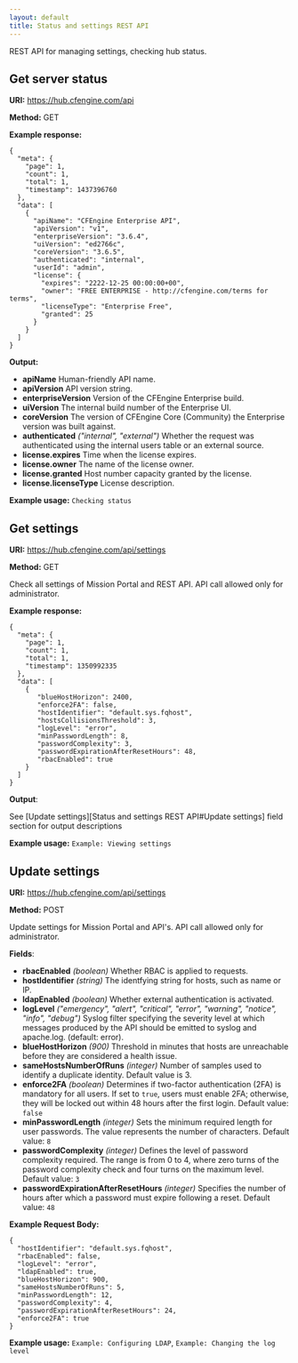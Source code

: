 ```yaml
---
layout: default
title: Status and settings REST API
---
```


REST API for managing settings, checking hub status.

## Get server status

**URI:** https://hub.cfengine.com/api

**Method:** GET

**Example response:**

```
{
  "meta": {
    "page": 1,
    "count": 1,
    "total": 1,
    "timestamp": 1437396760
  },
  "data": [
    {
      "apiName": "CFEngine Enterprise API",
      "apiVersion": "v1",
      "enterpriseVersion": "3.6.4",
      "uiVersion": "ed2766c",
      "coreVersion": "3.6.5",
      "authenticated": "internal",
      "userId": "admin",
      "license": {
        "expires": "2222-12-25 00:00:00+00",
        "owner": "FREE ENTERPRISE - http://cfengine.com/terms for terms",
        "licenseType": "Enterprise Free",
        "granted": 25
      }
    }
  ]
}
```

**Output:**

* **apiName**
    Human-friendly API name.
* **apiVersion**
    API version string.
* **enterpriseVersion**
    Version of the CFEngine Enterprise build.
* **uiVersion**
    The internal build number of the Enterprise UI.
* **coreVersion**
    The version of CFEngine Core (Community) the Enterprise version was built against.
* **authenticated** *("internal", "external")*
    Whether the request was authenticated using the internal users table or an external source.
* **license.expires**
    Time when the license expires.
* **license.owner**
    The name of the license owner.
* **license.granted**
    Host number capacity granted by the license.
* **license.licenseType**
    License description.

**Example usage:** `Checking status`

## Get settings

**URI:** https://hub.cfengine.com/api/settings

**Method:** GET

Check all settings of Mission Portal and REST API.
API call allowed only for administrator.

**Example response:**

```
{
  "meta": {
    "page": 1,
    "count": 1,
    "total": 1,
    "timestamp": 1350992335
  },
  "data": [
    {
       "blueHostHorizon": 2400,
       "enforce2FA": false,
       "hostIdentifier": "default.sys.fqhost",
       "hostsCollisionsThreshold": 3,
       "logLevel": "error",
       "minPasswordLength": 8,
       "passwordComplexity": 3,
       "passwordExpirationAfterResetHours": 48,
       "rbacEnabled": true
    }
  ]
}
```

**Output**:

See [Update settings][Status and settings REST API#Update settings] field section for output descriptions


**Example usage:** `Example: Viewing settings`

## Update settings

**URI:** https://hub.cfengine.com/api/settings

**Method:** POST

Update settings for Mission Portal and API's. API call allowed only for
administrator.

**Fields**:

* **rbacEnabled** *(boolean)*
    Whether RBAC is applied to requests.
* **hostIdentifier** *(string)*
    The identfying string for hosts, such as name or IP.
* **ldapEnabled** *(boolean)*
    Whether external authentication is activated.
* **logLevel** *("emergency", "alert", "critical", "error", "warning", "notice", "info", "debug")*
    Syslog filter specifying the severity level at which messages produced by the API should be emitted to syslog and apache.log. (default: error).
* **blueHostHorizon** *(900)*
    Threshold in minutes that hosts are unreachable before they are considered a health issue.
* **sameHostsNumberOfRuns** *(integer)*
    Number of samples used to identify a duplicate identity. Default value is 3.
* **enforce2FA** *(boolean)*
    Determines if two-factor authentication (2FA) is mandatory for all users.
    If set to `true`, users must enable 2FA; otherwise, they will be locked out within 48 hours after the first login.
    Default value: `false`
* **minPasswordLength** *(integer)*
    Sets the minimum required length for user passwords.
    The value represents the number of characters.
    Default value: `8`
* **passwordComplexity** *(integer)*
    Defines the level of password complexity required.
    The range is from 0 to 4, where zero turns of the password complexity check and four turns on the maximum level.
    Default value: `3`
* **passwordExpirationAfterResetHours** *(integer)*
    Specifies the number of hours after which a password must expire following a reset.
    Default value: `48`

**Example Request Body:**

```
{
  "hostIdentifier": "default.sys.fqhost",
  "rbacEnabled": false,
  "logLevel": "error",
  "ldapEnabled": true,
  "blueHostHorizon": 900,
  "sameHostsNumberOfRuns": 5,
  "minPasswordLength": 12,
  "passwordComplexity": 4,
  "passwordExpirationAfterResetHours": 24,
  "enforce2FA": true
}
```

**Example usage:** `Example: Configuring LDAP`, `Example: Changing the log level`
